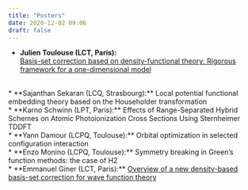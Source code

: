 ```yaml
---
title: "Posters"
date: 2020-12-02 09:06
draft: false
---
```


* **Julien Toulouse (LCT, Paris):**  
<a href="toulouse.pdf">Basis-set correction based on density-functional theory: Rigorous framework for a one-dimensional model</a>  
<br>
* **Sajanthan Sekaran (LCQ, Strasbourg):**  
Local potential functional embedding theory based on the Householder transformation  
<br>
* **Karno Schwinn (LPT, Paris):**  
Effects of Range-Separated Hybrid Schemes on Atomic Photoionization Cross Sections Using Sternheimer TDDFT  
<br>
* **Yann Damour (LCPQ, Toulouse):**  
Orbital optimization in selected configuration interaction  
<br>
* **Enzo Monino (LCPQ, Toulouse):**  
Symmetry breaking in Green’s function methods: the case of H2   
<br>
* **Emmanuel Giner (LCT, Paris):**   
<a href="giner.pdf">Overview of a new density-based basis-set correction for wave function theory</a>
<br>



